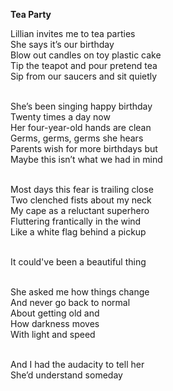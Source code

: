 **Tea Party**

Lillian invites me to tea parties
<br/>
She says it’s our birthday
<br/>
Blow out candles on toy plastic cake 
<br/>
Tip the teapot and pour pretend tea 
<br/>
Sip from our saucers and sit quietly
<br/><br/>

She’s been singing happy birthday
<br/>
Twenty times a day now
<br/>
Her four-year-old hands are clean
<br/>
Germs, germs, germs she hears
<br/>
Parents wish for more birthdays but
<br/>
Maybe this isn’t what we had in mind
<br/><br/>


Most days this fear is trailing close
<br/>
Two clenched fists about my neck
<br/>
My cape as a reluctant superhero
<br/>
Fluttering frantically in the wind
<br/>
Like a white flag behind a pickup
<br/><br/>


It could've been a beautiful thing
<br/><br/>


She asked me how things change
<br/>
And never go back to normal
<br/>
About getting old and
<br/>
How darkness moves 
<br/>
With light and speed 
<br/><br/>

And I had the audacity to tell her
<br/>
She’d understand someday